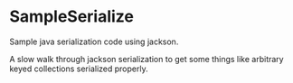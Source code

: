 # SampleSerialize
Sample java serialization code using jackson.

A slow walk through jackson serialization to get some things like arbitrary keyed collections serialized properly.
